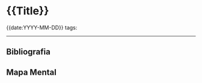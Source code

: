# {{Title}}
{{date:YYYY-MM-DD}}
tags: 


-----------------------------------------------
## Bibliografia
## Mapa Mental